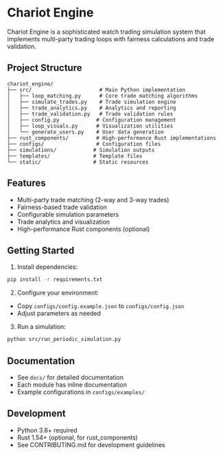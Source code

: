 # Chariot Engine

Chariot Engine is a sophisticated watch trading simulation system that implements multi-party trading loops with fairness calculations and trade validation.

## Project Structure

```
chariot_engine/
├── src/                      # Main Python implementation
│   ├── loop_matching.py      # Core trade matching algorithms
│   ├── simulate_trades.py    # Trade simulation engine
│   ├── trade_analytics.py    # Analytics and reporting
│   ├── trade_validation.py   # Trade validation rules
│   ├── config.py            # Configuration management
│   ├── loop_visuals.py      # Visualization utilities
│   └── generate_users.py    # User data generation
├── rust_components/         # High-performance Rust implementations
├── configs/                 # Configuration files
├── simulations/            # Simulation outputs
├── templates/              # Template files
└── static/                 # Static resources
```

## Features

- Multi-party trade matching (2-way and 3-way trades)
- Fairness-based trade validation
- Configurable simulation parameters
- Trade analytics and visualization
- High-performance Rust components (optional)

## Getting Started

1. Install dependencies:
```bash
pip install -r requirements.txt
```

2. Configure your environment:
- Copy `configs/config.example.json` to `configs/config.json`
- Adjust parameters as needed

3. Run a simulation:
```bash
python src/run_periodic_simulation.py
```

## Documentation

- See `docs/` for detailed documentation
- Each module has inline documentation
- Example configurations in `configs/examples/`

## Development

- Python 3.8+ required
- Rust 1.54+ (optional, for rust_components)
- See CONTRIBUTING.md for development guidelines